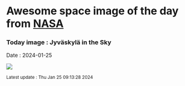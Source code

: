 
# Awesome space image of the day from [NASA](https://api.nasa.gov/)

### Today image : Jyväskylä in the Sky
Date : 2024-01-25

![](https://apod.nasa.gov/apod/image/2401/image-20240116164558_v11024.jpg)

<small>Latest update : Thu Jan 25 09:13:28 2024</small>
        
